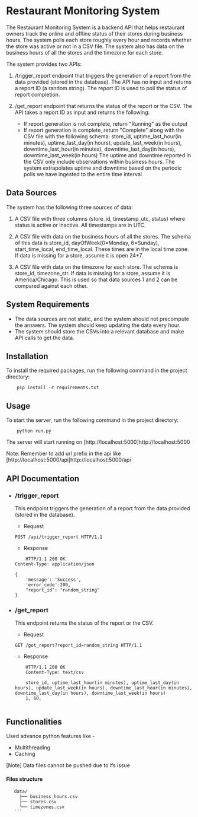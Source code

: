 # Restaurant Monitoring System

The Restaurant Monitoring System is a backend API that helps restaurant
owners track the online and offline status of their stores during
business hours. The system polls each store roughly every hour and
records whether the store was active or not in a CSV file. The system
also has data on the business hours of all the stores and the timezone
for each store.

The system provides two APIs:

1.  /trigger_report endpoint that triggers the generation of a report
    from the data provided (stored in the database). The API has no
    input and returns a report ID (a random string). The report ID is
    used to poll the status of report completion.

2.  /get_report endpoint that returns the status of the report or the
    CSV. The API takes a report ID as input and returns the following:

    -   If report generation is not complete, return "Running" as the
        output
    -   If report generation is complete, return "Complete" along with
        the CSV file with the following schema: store_id,
        uptime_last_hour(in minutes), uptime_last_day(in hours),
        update_last_week(in hours), downtime_last_hour(in minutes),
        downtime_last_day(in hours), downtime_last_week(in hours) The
        uptime and downtime reported in the CSV only include
        observations within business hours. The system extrapolates
        uptime and downtime based on the periodic polls we have ingested
        to the entire time interval.

## Data Sources 

The system has the following three sources of data:

1.  A CSV file with three columns (store_id, timestamp_utc, status)
    where status is active or inactive. All timestamps are in UTC.

2.  A CSV file with data on the business hours of all the stores. The
    schema of this data is store_id, dayOfWeek(0=Monday, 6=Sunday),
    start_time_local, end_time_local. These times are in the local time
    zone. If data is missing for a store, assume it is open 24\*7.

3.  A CSV file with data on the timezone for each store. The schema is
    store_id, timezone_str. If data is missing for a store, assume it is
    America/Chicago. This is used so that data sources 1 and 2 can be
    compared against each other.

## System Requirements 

* The data sources are not static, and the system
should not precompute the answers. The system should keep updating the
data every hour. 
* The system should store the CSVs into a relevant
database and make API calls to get the data.

## Installation 

To install the required packages, run the following command in the project directory:
```
    pip install -r requirements.txt
```

## Usage

To start the server, run the following command in the project directory:
```
    python run.py

```

The server will start running on [http://localhost:5000]http://localhost:5000

Note: Remember to add url prefix in the api like [http://localhost:5000/api]http://localhost:5000/api

## API Documentation

- ### /trigger_report

    This endpoint triggers the generation of a report from the data provided (stored in the database).

    * Request
    ```
    POST /api/trigger_report HTTP/1.1

    ```
    * Response
    ```
        HTTP/1.1 200 OK
    Content-Type: application/json

    {
        'message': 'Success', 
        'error_code':200,
        "report_id": "random_string"
    }

    ```

- ### /get_report

    This endpoint returns the status of the report or the CSV.
    
    * Request
    ```
    GET /get_report?report_id=random_string HTTP/1.1

    ```
    * Response
    ```
        HTTP/1.1 200 OK
        Content-Type: text/csv

        store_id, uptime_last_hour(in minutes), uptime_last_day(in hours), update_last_week(in hours), downtime_last_hour(in minutes), downtime_last_day(in hours), downtime_last_week(in hours)
        1, 60, 


    ```

## Functionalities 

Used advance python features like -
 - Multithreading
 - Caching



[Note] Data files cannot be pushed due to lfs issue 
 #### Files structure 
 ```
    data/
      ├── business_hours.csv
      ├── stores.csv
      └── timezones.csv
    ```